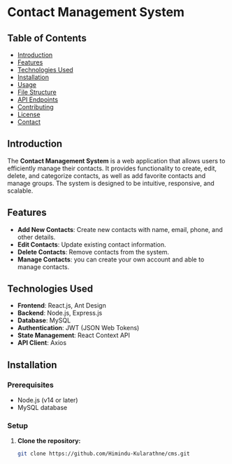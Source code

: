 # Contact Management System

## Table of Contents
- [Introduction](#introduction)
- [Features](#features)
- [Technologies Used](#technologies-used)
- [Installation](#installation)
- [Usage](#usage)
- [File Structure](#file-structure)
- [API Endpoints](#api-endpoints)
- [Contributing](#contributing)
- [License](#license)
- [Contact](#contact)

## Introduction
The **Contact Management System** is a web application that allows users to efficiently manage their contacts. It provides functionality to create, edit, delete, and categorize contacts, as well as add favorite contacts and manage groups. The system is designed to be intuitive, responsive, and scalable.

## Features
- **Add New Contacts**: Create new contacts with name, email, phone, and other details.
- **Edit Contacts**: Update existing contact information.
- **Delete Contacts**: Remove contacts from the system.
- **Manage Contacts**: you can create your own account and able to manage contacts.


## Technologies Used
- **Frontend**: React.js, Ant Design
- **Backend**: Node.js, Express.js
- **Database**: MySQL
- **Authentication**: JWT (JSON Web Tokens)
- **State Management**: React Context API
- **API Client**: Axios

## Installation

### Prerequisites
- Node.js (v14 or later)
- MySQL database

### Setup

1. **Clone the repository:**
   ```bash
   git clone https://github.com/Himindu-Kularathne/cms.git
  
